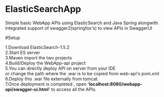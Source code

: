 # ElasticSearchApp
Simple basic WebApp APIs using ElasticSearch and Java Spring alongwith integrated support of swagger2(springfox's) to view APIs in SwaggerUI


#Setup

1.Download ElasticSearch-1.5.2 <br/>
2.Start ES server <br/>
3.Maven import the two projects<br/>
4.Build/Deploy the WebApp-api project<br/>
5.You can directly deploy API on server from your IDE <br/>
 or change the path where the .war is to be copied from web-api's pom.xml<br/>
6.Deploy this .war file externally from tomcat.<br/>
7.Once deployment is completed , open '<b>localhost:8080/webapp-api/swagger-ui.html</b>' to access all the APIs.<br/>

